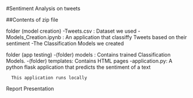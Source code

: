 #Sentiment Analysis on tweets

##Contents of zip file

   folder (model creation)
     -Tweets.csv : Dataset we used
     -Models_Creation.ipynb : An application that classiffy Tweets based on their sentiment
     -The Classification Models we created
     

 folder (app testing)
     -(folder) models : Contains trained Classification Models.
     -(folder) templates: Contains HTML pages 
     -application.py: A python flask application that predicts the sentiment of a text
     
      This application runs locally
      
Report
Presentation
